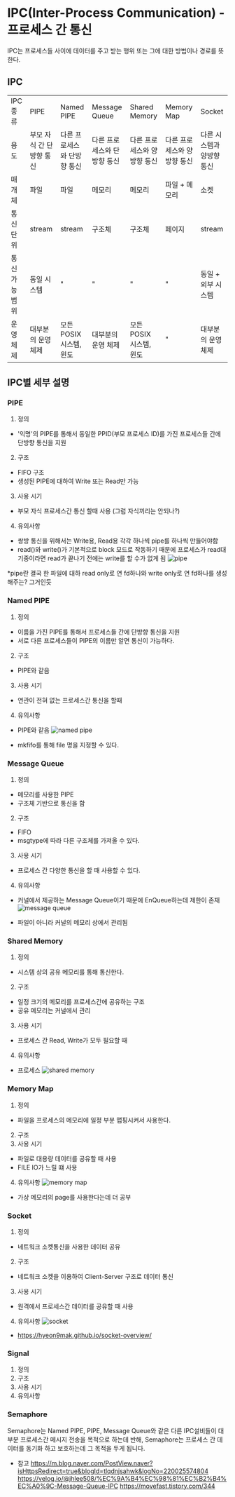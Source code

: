 # IPC(Inter-Process Communication) - 프로세스 간 통신

IPC는 프로세스들 사이에 데이터를 주고 받는 행위 또는 그에 대한 방법이나 경로를 뜻한다.
<!-- 
IPC는 마이크로 커널 나노커널의 디자인 프로세스에 매우 중요하다: 마이크로커널은 커널이 제공하는 기능 수를 줄여준다. 해당 기능들은 IPC를 통해 서버와 통신함으로써 얻으며 일반적인 모놀리딕 커널에 비해 IPC수가 극적으로 증가된다.

![kernel](https://upload.wikimedia.org/wikipedia/commons/thumb/6/67/OS-structure.svg/1280px-OS-structure.svg.png)

* 마이크로커널: 운영 체제에 추가되어야 하는 매커니즘을 최소한으로 제공하는 초소용 커널 -->

## IPC
||||||||
| --- | --- | --- | --- | --- | --- | --- |
| IPC 종류 | PIPE | Named PIPE | Message Queue | Shared Memory | Memory Map | Socket |
| 용도 | 부모 자식 간 단방향 통신 | 다른 프로세스와 단방향 통신 | 다른 프로세스와 단방향 통신 | 다른 프로세스와 양방향 통신 | 다른 프로세스와 양방향 통신 | 다른 시스템과 양방향 통신 |
| 매개체 | 파일 | 파일 | 메모리 | 메모리 | 파일 + 메모리 | 소켓 |
| 통신 단위 | stream | stream | 구조체 | 구조체 | 페이지 | stream |
| 통신 가능 범위 | 동일 시스템 | " | " | " | " | 동일 + 외부 시스템 |
| 운영 체제 | 대부분의 운영 체제 | 모든 POSIX 시스템, 윈도 | 대부분의 운영 체제 | 모든 POSIX 시스템, 윈도 | " | 대부분의 운영 체제 |


## IPC별 세부 설명

### PIPE
1. 정의
- '익명'의 PIPE를 통해서 동일한 PPID(부모 프로세스 ID)를 가진 프로세스들 간에 단방향 통신을 지원
2. 구조
- FIFO 구조
- 생성된 PIPE에 대하여 Write 또는 Read만 가능
3. 사용 시기
- 부모 자식 프로세스간 통신 할때 사용 (그럼 자식끼리는 안되나?)
4. 유의사항
- 쌍방 통신을 위해서는 Write용, Read용 각각 하나씩 pipe를 하나씩 만들어야함
- read()와 write()가 기본적으로 block 모드로 작동하기 때문에 프로세스가 read대기중이라면 read가 끝나기 전에는 write를 할 수가 없게 됨
![pipe](https://img1.daumcdn.net/thumb/R1280x0/?scode=mtistory2&fname=http%3A%2F%2Fcfile9.uf.tistory.com%2Fimage%2F99D729355B9725A83FFBE5)

*pipe란 결국 한 파일에 대하 read only로 연 fd하나와 write only로 연 fd하나를 생성해주는? 그거인듯

### Named PIPE
1. 정의
- 이름을 가진 PIPE를 통해서 프로세스들 간에 단방향 통신을 지원
- 서로 다른 프로세스들이 PIPE의 이름만 알면 통신이 가능하다.
2. 구조
- PIPE와 같음
3. 사용 시기
- 연관이 전혀 없는 프로세스간 통신을 할때
4. 유의사항
- PIPE와 같음
![named pipe](https://t1.daumcdn.net/cfile/tistory/998430355B9725A813?download)

* mkfifo를 통해 file 명을 지정할 수 있다.

### Message Queue
1. 정의
- 메모리를 사용한 PIPE
- 구조체 기반으로 통신을 함
2. 구조
- FIFO
- msgtype에 따라 다른 구조체를 가져올 수 있다.
3. 사용 시기
- 프로세스 간 다양한 통신을 할 때 사용할 수 있다.
4. 유의사항
- 커널에서 제공하는 Message Queue이기 때문에 EnQueue하는데 제한이 존재
![message queue](https://t1.daumcdn.net/cfile/tistory/9936B1335B975B8105?download)

* 파일이 아니라 커널의 메모리 상에서 관리됨

### Shared Memory
1. 정의
- 시스템 상의 공유 메모리를 통해 통신한다.
2. 구조
- 일정 크기의 메모리를 프로세스간에 공유하는 구조
- 공유 메모리는 커널에서 관리
3. 사용 시기
- 프로세스 간 Read, Write가 모두 필요할 때
4. 유의사항
- 프로세스
![shared memory](https://t1.daumcdn.net/cfile/tistory/995C864E5B9766171D?download)


### Memory Map
1. 정의
- 파일을 프로세스의 메모리에 일정 부분 맵핑시켜서 사용한다.
2. 구조
3. 사용 시기
- 파일로 대용량 데이터를 공유할 때 사용
- FILE IO가 느릴 떄 사용
4. 유의사항
![memory map](https://t1.daumcdn.net/cfile/tistory/9951304F5B9863F82D?download)

* 가상 메모리의 page를 사용한다는데 더 공부

### Socket
1. 정의
- 네트워크 소켓통신을 사용한 데이터 공유
2. 구조
- 네트워크 소켓을 이용하여 Client-Server 구조로 데이터 통신
3. 사용 시기
- 원격에서 프로세스간 데이터를 공유할 때 사용
4. 유의사항
![socket](https://img1.daumcdn.net/thumb/R1280x0/?scode=mtistory2&fname=http%3A%2F%2Fcfile22.uf.tistory.com%2Fimage%2F99F640335B986BCD2DE4BC)
* https://hyeon9mak.github.io/socket-overview/

### Signal
1. 정의
2. 구조
3. 사용 시기
4. 유의사항
![]()

### Semaphore
Semaphore는 Named PIPE, PIPE, Message Queue와 같은 다른 IPC설비들이 대부분 프로세스간 메시지 전송을 목적으로 하는데 반해, Semaphore는 프로세스 간 데이터를 동기화 하고 보호하는데 그 목적을 두게 됩니다.

* 참고
https://m.blog.naver.com/PostView.naver?isHttpsRedirect=true&blogId=tlqdnjsahwk&logNo=220025574804
https://velog.io/@jhlee508/%EC%9A%B4%EC%98%81%EC%B2%B4%EC%A0%9C-Message-Queue-IPC
https://movefast.tistory.com/344